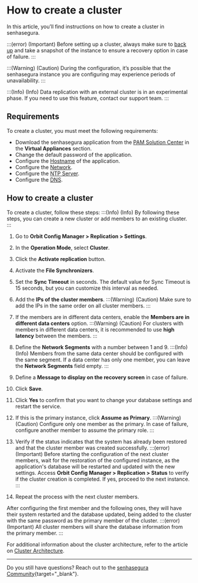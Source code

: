 # How to create a cluster

In this article, you’ll find instructions on how to create a cluster in senhasegura.


:::(error) (Important)
Before setting up a cluster, always make sure to [back up](/v3-33/docs/installation-backup-overview) and take a snapshot of the instance to ensure a recovery option in case of failure.
:::

:::(Warning) (Caution)
During the configuration, it’s possible that the senhasegura instance you are configuring may experience periods of unavailability.
:::

:::(Info) (Info)
Data replication with an external cluster is in an experimental phase. If you need to use this feature, contact our support team.
:::

## Requirements

To create a cluster, you must  meet the following requirements:

* Download the senhasegura application from the [PAM Solution Center](https://suporte.senhasegura.com.br/en/support/login) in the **Virtual Appliances** section.
* Change the default password of the application.
* Configure the [Hostname](/v3-33/docs/installation-how-to-set-up-the-network-and-change-the-hostname) of the application.
* Configure the [Network](/v3-33/docs/installation-how-to-set-up-the-network-and-change-the-hostname).
* Configure the [NTP Server](/v3-33/docs/orbit-cli-how-to-configure-ntp-servers).
* Configure the [DNS](/v3-33/docs/orbit-cli-how-to-configure-dns).


## How to create a cluster
To create a cluster, follow these steps: 
:::(Info) (Info)
By following these steps, you can create a new cluster or add members to an existing cluster.
:::

1.  Go to **Orbit Config Manager > Replication > Settings**.
2.  In the **Operation Mode**, select **Cluster**.
3.  Click the **Activate replication** button.
4. Activate the **File Synchronizers**.
5. Set the **Sync Timeout** in seconds. The default value for Sync Timeout is 15 seconds, but you can customize this interval as needed.
6. Add the **IPs of the cluster members**.
:::(Warning) (Caution)
  Make sure to add the IPs in the same order on all cluster members.
 :::
7. If the members are in different data centers, enable the **Members are in different data centers** option.
:::(Warning) (Caution)
For clusters with members in different data centers, it is recommended to use **high latency** between the members.
::: 
8. Define the **Network Segments** with a number between 1 and 9.
:::(Info) (Info)
Members from the same data center should be configured with the same segment. If a data center has only one member, you can leave the **Network Segments** field empty.
:::
 
9. Define a **Message to display on the recovery screen** in case of failure.
10. Click **Save**.
11. Click **Yes** to confirm that you want to change your database settings and restart the service.
12. If this is the primary instance, click **Assume as Primary**.
:::(Warning) (Caution)
Configure only one member as the primary. In case of failure, configure another member to assume the primary role.
:::

13. Verify if the status indicates that the system has already been restored and that the cluster member was created successfully.
:::(error) (Important)
Before starting the configuration of the next cluster members, wait for the restoration of the configured instance, as the application's database will be restarted and updated with the new settings. Access **Orbit Config Manager > Replication > Status** to verify if the cluster creation is completed. If yes, proceed to the next instance.
 :::

14. Repeat the process with the next cluster members.

After configuring the first member and the following ones, they will have their system restarted and the database updated, being added to the cluster with the same password as the primary member of the cluster.
:::(error) (Important)
All cluster members will share the database information from the primary member.
:::

For additional information about the cluster architecture, refer to the article on [Cluster Architecture](/v3-33/docs/installation-architecture-high-availability-and-disaster-recovery).

* * *
Do you still have questions? Reach out to the [senhasegura Community](https://community.senhasegura.io/){target="_blank"}.